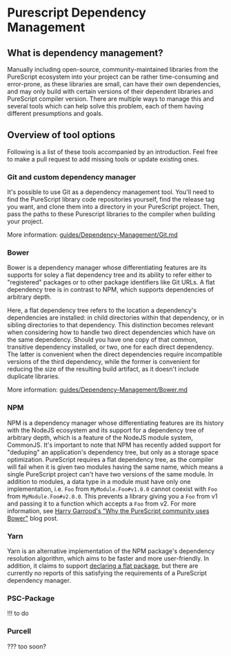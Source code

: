 
# Purescript Dependency Management

## What is dependency management?

Manually including open-source, community-maintained libraries from the PureScript ecosystem into your project can be rather time-consuming and error-prone, as these libraries are small, can have their own dependencies, and may only build with certain versions of their dependent libraries and PureScript compiler version. There are multiple ways to manage this and several tools which can help solve this problem, each of them having different presumptions and goals.


## Overview of tool options

Following is a list of these tools accompanied by an introduction. Feel free to make a pull request to add missing tools or update existing ones.

### Git and custom dependency manager

It's possible to use Git as a dependency management tool. You'll need to find the PureScript library code repositories yourself, find the release tag you want, and clone them into a directory in your PureScript project. Then, pass the paths to these Purescript libraries to the compiler when building your project.

More information: [guides/Dependency-Management/Git.md](guides/Dependency_Management/Git.md)


### Bower

Bower is a dependency manager whose differentiating features are its supports for soley a flat dependency tree and its ability to refer either to "registered" packages or to other package identifiers like Git URLs. A flat dependency tree is in contrast to NPM, which supports dependencies of arbitrary depth.

Here, a flat dependency tree refers to the location a dependency's dependencies are installed: in child directories within that dependency, or in sibling directories to that dependency. This distinction becomes relevant when considering how to handle two direct dependencies which have on the same dependency. Should you have one copy of that common, transitive dependency installed, or two, one for each direct dependency. The latter is convenient when the direct dependencies require incompatible versions of the third dependency, while the former is convenient for reducing the size of the resulting build artifact, as it doesn't include duplicate libraries.

More information: [guides/Dependency-Management/Bower.md](guides/Dependency_Management/Bower.md)

### NPM

NPM is a dependency manager whose differentiating features are its history with the NodeJS ecosystem and its support for a dependency tree of arbitrary depth, which is a feature of the NodeJS module system, CommonJS. It's important to note that NPM has recently added support for "deduping" an application's dependency tree, but only as a storage space optimization. PureScript requires a flat dependency tree, as the compiler will fail when it is given two modules having the same name, which means a single PureScript project can't have two versions of the same module. In addition to modules, a data type in a module must have only one implementation, i.e. `Foo` from `MyModule.Foo#v1.0.0` cannot coexist with `Foo` from `MyModule.Foo#v2.0.0`. This prevents a library giving you a `Foo` from v1 and passing it to a function which accepts a `Foo` from v2. For more information, see [Harry Garrood's "Why the PureScript community uses Bower"](http://harry.garrood.me/blog/purescript-why-bower/) blog post.


### Yarn

Yarn is an alternative implementation of the NPM package's dependency resolution algorithm, which aims to be faster and more user-friendly. In addition, it claims to support [declaring a flat package](https://yarnpkg.com/en/docs/package-json#flat-), but there are currently no reports of this satisfying the requirements of a PureScript dependency manager.


### PSC-Package

!!! to do

### Purcell

??? too soon?